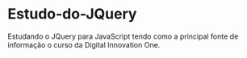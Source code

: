 # Estudo-do-JQuery
Estudando o JQuery para JavaScript tendo como a principal fonte de informação o curso da Digital Innovation One.
